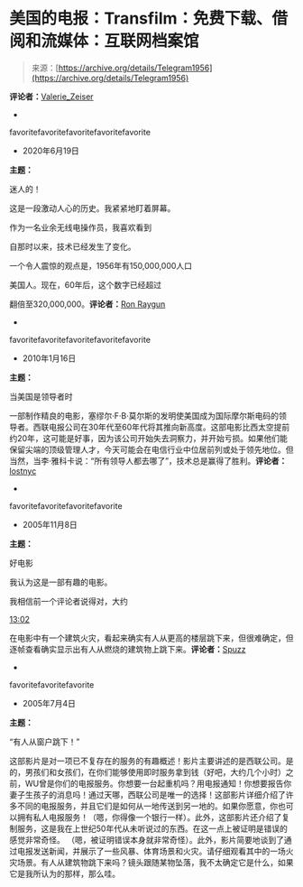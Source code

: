 <!--yml

category: 未分类

日期：2024年5月27日14:34:22

-->

# 美国的电报：Transfilm：免费下载、借阅和流媒体：互联网档案馆

> 来源：[https://archive.org/details/Telegram1956](https://archive.org/details/Telegram1956)

**评论者：**[Valerie_Zeiser](https://archive.org/details/%40valerie_zeiser)

-

favoritefavoritefavoritefavoritefavorite

- 2020年6月19日

**主题：**

迷人的！

这是一段激动人心的历史。我紧紧地盯着屏幕。

作为一名业余无线电操作员，我喜欢看到

自那时以来，技术已经发生了变化。

一个令人震惊的观点是，1956年有150,000,000人口

美国人。现在，60年后，这个数字已经超过

翻倍至320,000,000。**评论者：**[Ron Raygun](https://archive.org/details/%40ron_raygun)

-

favoritefavoritefavoritefavoritefavorite

- 2010年1月16日

**主题：**

当美国是领导者时

一部制作精良的电影，塞缪尔·F·B·莫尔斯的发明使美国成为国际摩尔斯电码的领导者。西联电报公司在30年代至60年代将其推向新高度。这部电影比西太空提前约20年，这可能是好事，因为该公司开始失去洞察力，并开始亏损。如果他们能保留尖端的顶级管理人才，今天可能会在电信行业中位居前列或处于领先地位。但当然，当李·雅科卡说：“所有领导人都去哪了”，技术总是赢得了胜利。**评论者：**[lostnyc](https://archive.org/details/%40lostnyc)

-

favoritefavoritefavoritefavorite

- 2005年11月8日

**主题：**

好电影

我认为这是一部有趣的电影。

我相信前一个评论者说得对，大约

[13:02](/details/Telegram1956?start=782)

在电影中有一个建筑火灾，看起来确实有人从更高的楼层跳下来，但很难确定，但逐帧查看确实显示出有人从燃烧的建筑物上跳下来。**评论者：**[Spuzz](https://archive.org/details/%40spuzz)

-

favoritefavoritefavorite

- 2005年7月4日

**主题：**

“有人从窗户跳下！”

这部影片是对一项已不复存在的服务的有趣概述！影片主要讲述的是西联公司。是的，男孩们和女孩们，在你们能够使用即时服务拿到钱（好吧，大约几个小时）之前，WU曾是你们的电报服务。你想要一台起重机吗？用电报通知！你想要报告你妻子生孩子的消息吗！通过天哪，西联公司是唯一的选择！这部影片详细介绍了许多不同的电报服务，并且它们是如何从一地传送到另一地的。如果你愿意，你也可以拥有私人电报服务！（嗯，你得像一个银行一样）。此外，这部影片还介绍了复制服务，这是我在上世纪50年代从未听说过的东西。在这一点上被证明是错误的感觉非常奇怪。 （嗯，被证明错误本身就非常奇怪）。此外，影片简要地谈到了通过电报发送新闻，并展示了一些风暴、体育场景和火灾。请仔细观看其中的一场火灾场景。有人从建筑物跳下来吗？镜头跟随某物坠落，我不太确定它是什么，如果它是我所认为的那样，那么哇。
